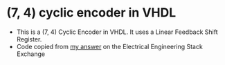 # (7, 4) cyclic encoder in VHDL
- This is a (7, 4) Cyclic Encoder in VHDL. It uses a Linear Feedback Shift Register.
- Code copied from [my answer](https://electronics.stackexchange.com/a/536273/238188) on the Electrical Engineering Stack Exchange
